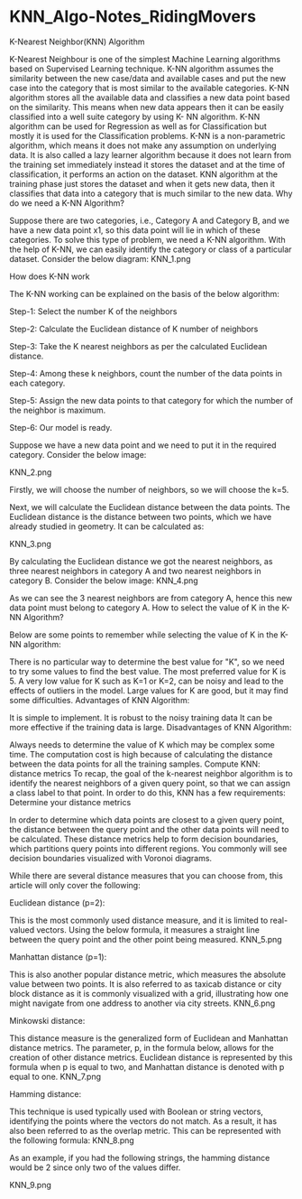 # KNN_Algo-Notes_RidingMovers
K-Nearest Neighbor(KNN) Algorithm

K-Nearest Neighbour is one of the simplest Machine Learning algorithms based on Supervised Learning technique.
K-NN algorithm assumes the similarity between the new case/data and available cases and put the new case into the category that is most similar to the available categories.
K-NN algorithm stores all the available data and classifies a new data point based on the similarity. This means when new data appears then it can be easily classified into a well suite category by using K- NN algorithm.
K-NN algorithm can be used for Regression as well as for Classification but mostly it is used for the Classification problems.
K-NN is a non-parametric algorithm, which means it does not make any assumption on underlying data.
It is also called a lazy learner algorithm because it does not learn from the training set immediately instead it stores the dataset and at the time of classification, it performs an action on the dataset.
KNN algorithm at the training phase just stores the dataset and when it gets new data, then it classifies that data into a category that is much similar to the new data.
Why do we need a K-NN Algorithm?

Suppose there are two categories, i.e., Category A and Category B, and we have a new data point x1, so this data point will lie in which of these categories. To solve this type of problem, we need a K-NN algorithm. With the help of K-NN, we can easily identify the category or class of a particular dataset. Consider the below diagram:
KNN_1.png

How does K-NN work

The K-NN working can be explained on the basis of the below algorithm:

Step-1: Select the number K of the neighbors

Step-2: Calculate the Euclidean distance of K number of neighbors

Step-3: Take the K nearest neighbors as per the calculated Euclidean distance.

Step-4: Among these k neighbors, count the number of the data points in each category.

Step-5: Assign the new data points to that category for which the number of the neighbor is maximum.

Step-6: Our model is ready.

Suppose we have a new data point and we need to put it in the required category. Consider the below image:

KNN_2.png

Firstly, we will choose the number of neighbors, so we will choose the k=5.

Next, we will calculate the Euclidean distance between the data points. The Euclidean distance is the distance between two points, which we have already studied in geometry. It can be calculated as:

KNN_3.png

By calculating the Euclidean distance we got the nearest neighbors, as three nearest neighbors in category A and two nearest neighbors in category B. Consider the below image:
KNN_4.png

As we can see the 3 nearest neighbors are from category A, hence this new data point must belong to category A.
How to select the value of K in the K-NN Algorithm?

Below are some points to remember while selecting the value of K in the K-NN algorithm:

There is no particular way to determine the best value for "K", so we need to try some values to find the best value. The most preferred value for K is 5.
A very low value for K such as K=1 or K=2, can be noisy and lead to the effects of outliers in the model.
Large values for K are good, but it may find some difficulties.
Advantages of KNN Algorithm:

It is simple to implement.
It is robust to the noisy training data
It can be more effective if the training data is large.
Disadvantages of KNN Algorithm:

Always needs to determine the value of K which may be complex some time.
The computation cost is high because of calculating the distance between the data points for all the training samples.
Compute KNN: distance metrics
To recap, the goal of the k-nearest neighbor algorithm is to identify the nearest neighbors of a given query point, so that we can assign a class label to that point. In order to do this, KNN has a few requirements:
Determine your distance metrics

In order to determine which data points are closest to a given query point, the distance between the query point and the other data points will need to be calculated. These distance metrics help to form decision boundaries, which partitions query points into different regions. You commonly will see decision boundaries visualized with Voronoi diagrams.

While there are several distance measures that you can choose from, this article will only cover the following:

Euclidean distance (p=2):

This is the most commonly used distance measure, and it is limited to real-valued vectors. Using the below formula, it measures a straight line between the query point and the other point being measured.
KNN_5.png

Manhattan distance (p=1):

This is also another popular distance metric, which measures the absolute value between two points. It is also referred to as taxicab distance or city block distance as it is commonly visualized with a grid, illustrating how one might navigate from one address to another via city streets.
KNN_6.png

Minkowski distance:

This distance measure is the generalized form of Euclidean and Manhattan distance metrics. The parameter, p, in the formula below, allows for the creation of other distance metrics. Euclidean distance is represented by this formula when p is equal to two, and Manhattan distance is denoted with p equal to one.
KNN_7.png

Hamming distance:

This technique is used typically used with Boolean or string vectors, identifying the points where the vectors do not match. As a result, it has also been referred to as the overlap metric. This can be represented with the following formula:
KNN_8.png

As an example, if you had the following strings, the hamming distance would be 2 since only two of the values differ.

KNN_9.png

